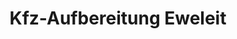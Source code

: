 ---
title: "Kfz-Aufbereitung Eweleit"
url: /alsfeld/kfz-aufbereitung-eweleit/
shop: Autowerkstatt
---